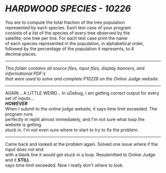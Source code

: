 # ***HARDWOOD SPECIES - 10226***

You are to compute the total fraction of the tree population<br>
represented by each species. Each test case of your program<br>
consists of a list of the species of every tree observed by the<br> 
satellite; one tree per line. For each test case print the name<br> 
of each species represented in the population, in alphabetical order,<br>
followed by the percentage of the population it represents, to 4<br>
decimal places.<br>


--------------------

*This folder contains all source files, input files, display banners, and informational PDF's<br>
that were used to solve and complete P10226 on the Online Judge website.*

--------------------

 AGAIN... A LITTLE WEIRD... In uDebug, I am getting correct output for every set of inputs...<br>
***HOWEVER***<br>
When I submit to the online judge website, it says time limit exceeded. The program runs<br>
perfectly in replit almost immediately, and I'm not sure what loop the website is getting<br>
stuck in. I'm not even sure where to start to try to fix the problem.

--------------------
Came back and looked at the problem again. Solved one issue where if the input does not end<br>
with a blank line it would get stuck in a loop. Resubmitted to Online Judge and it **STILL**<br>
says time limit exceeded. Now I really don't where to look.
